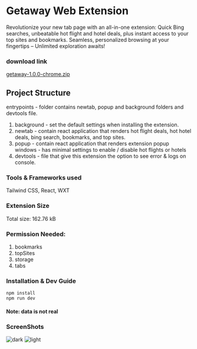 # Getaway Web Extension
Revolutionize your new tab page with an all-in-one extension: Quick Bing searches, unbeatable hot flight and hotel deals, plus instant access to your top sites and bookmarks. Seamless, personalized browsing at your fingertips – Unlimited exploration awaits! 

### download link
[getaway-1.0.0-chrome.zip](https://github.com/Bar856/getaway-wxt/files/14289481/getaway-1.0.0-chrome.zip)

## Project Structure
entrypoints - folder contains newtab, popup and background folders and devtools file. 
1. background - set the default settings when installing the extension. 
2. newtab - contain react application that renders hot flight deals, hot hotel deals, bing search, bookmarks, and top sites.
3. popup - contain react application that renders extension popup windows - has minimal settings to enable / disable hot flights or hotels  
4. devtools - file that give this extension the option to see error & logs on console.

### Tools & Frameworks used
Tailwind CSS, React, WXT

### Extension Size
Total size: 162.76 kB    

### Permission Needed:
1. bookmarks
2. topSites
3. storage
4. tabs

### Installation & Dev Guide
```
npm install
npm run dev
```

#### Note: data is not real

### ScreenShots
![dark](https://github.com/Bar856/getaway-wxt/assets/73421962/425dc16e-16db-4d56-84be-e964fc2d8f58)
![light](https://github.com/Bar856/getaway-wxt/assets/73421962/b0f19268-f6e1-4608-903c-3e2fdecac57e)
